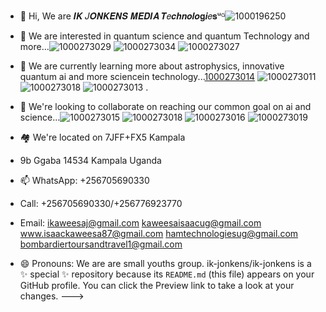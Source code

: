 - 👋 Hi, We are 𝑰𝑲 𝐽𝑶𝑵𝑲𝑬𝑵𝑺 𝑴𝑬𝑫𝑰𝑨 𝑻𝑒𝒄𝒉𝒏𝒐𝒍𝒐𝐠𝒊𝑒𝐬ᵘᴳ![1000196250](https://github.com/user-attachments/assets/dd2a201f-9215-4f66-ad2d-c900fa6dd208)

- 👀 We are interested in quantum science and quantum Technology and more...![1000273029](https://github.com/user-attachments/assets/f08b5055-e0f5-4cf6-94dc-05fe640b8928)
![1000273034](https://github.com/user-attachments/assets/fc44cda8-784f-41ee-af78-6c61c1475591)
![1000273027](https://github.com/user-attachments/assets/b49c6e7c-b83a-4dce-987d-add6cddd4ed5)

- 🌱 We are currently learning more about astrophysics, innovative quantum ai and more sciencein technology...[1000273014](https://github.com/user-attachments/assets/3a3b5429-f925-48ba-ace5-8c827cd3ccbd)
![1000273011](https://github.com/user-attachments/assets/70938fe3-3a37-4f78-8ad7-749a5a24e677)
![1000273018](https://github.com/user-attachments/assets/f88dbb3a-d631-4b29-aac9-d6d05da51b51)
![1000273013](https://github.com/user-attachments/assets/cb9e3c0c-ad3d-464e-8380-6a3cbf4cc502)
. 
- 💞️ We're looking to collaborate on reaching our common goal on ai and science...![1000273015](https://github.com/user-attachments/assets/8f20bf01-813e-4ca2-aef3-5994ce0eb6ad)
![1000273018](https://github.com/user-attachments/assets/b6adca24-451a-4a61-8dfd-4ce1c54137fb)
![1000273016](https://github.com/user-attachments/assets/922b064c-40f3-46de-9107-7d4669366439)
![1000273019](https://github.com/user-attachments/assets/577846ae-3bce-4b90-8b20-f94c4e76d1f1)
- 🏘 We're located on 7JFF+FX5 Kampala
- 9b Ggaba 14534 Kampala Uganda
- 📫 WhatsApp: +256705690330
- Call: +256705690330/+256776923770
- Email: ikaweesaj@gmail.com kaweesaisaacug@gmail.com www.isaackaweesa87@gmail.com hamtechnologiesug@gmail.com bombardiertoursandtravel1@gmail.com 
- 😄 Pronouns: We are are small youths group.
ik-jonkens/ik-jonkens is a ✨ special ✨ repository because its `README.md` (this file) appears on your GitHub profile.
You can click the Preview link to take a look at your changes.
--->
